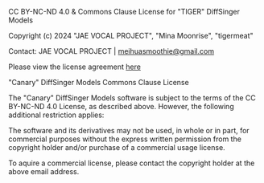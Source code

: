CC BY-NC-ND 4.0 & Commons Clause License for "TIGER" DiffSinger Models

Copyright (c) 2024 "JAE VOCAL PROJECT", "Mina Moonrise", "tigermeat"

Contact: JAE VOCAL PROJECT | meihuasmoothie@gmail.com

Please view the license agreement [here](https://creativecommons.org/licenses/by-nc-nd/4.0/deed.en)

"Canary" DiffSinger Models Commons Clause License

The "Canary" DiffSinger Models software is subject to the terms of the CC BY-NC-ND 4.0 License, as described above. However, the following additional restriction applies:

The software and its derivatives may not be used, in whole or in part, for commercial purposes without the express written permission from the copyright holder and/or purchase of a commercial usage license.

To aquire a commercial license, please contact the copyright holder at the above email address.
